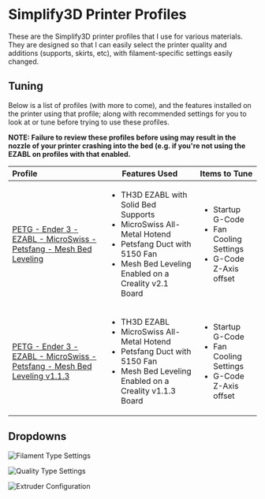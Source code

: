 # Simplify3D Printer Profiles

These are the Simplify3D printer profiles that I use for various materials. They are designed so that I can easily select the printer quality and additions (supports, skirts, etc), with filament-specific settings easily changed.

## Tuning

Below is a list of profiles (with more to come), and the features installed on the printer using that profile; along with recommended settings for you to look at or tune before trying to use these profiles.

**NOTE: Failure to review these profiles before using may result in the nozzle of your printer crashing into the bed (e.g. if you're not using the EZABL on profiles with that enabled.**

|Profile|Features Used|Items to Tune|
|:------|-------------|-------------|
|[PETG - Ender 3 - EZABL - MicroSwiss - Petsfang - Mesh Bed Leveling](https://raw.githubusercontent.com/hobbyistmaker/Simplify3D-Printer-Profiles/master/PETG%20-%20Ender%203%20-%20EZABL%20-%20MicroSwiss%20-%20Petsfang%20-%20Mesh%20Bed%20Leveling.fff)|<ul><li>TH3D EZABL with Solid Bed Supports</li><li>MicroSwiss All-Metal Hotend</li><li>Petsfang Duct with 5150 Fan</li><li>Mesh Bed Leveling Enabled on a Creality v2.1 Board</li></ul>|<ul><li>Startup G-Code</li><li>Fan Cooling Settings</li><li>G-Code Z-Axis offset</li></ul>|
[PETG - Ender 3 - EZABL - MicroSwiss - Petsfang - Mesh Bed Leveling v1.1.3](https://raw.githubusercontent.com/hobbyistmaker/Simplify3D-Printer-Profiles/master/PETG%20-%20Ender%203%20-%20EZABL%20-%20MicroSwiss%20-%20Petsfang%20-%20Mesh%20Bed%20Leveling%20v1.1.3.fff)|<ul><li>TH3D EZABL</li><li>MicroSwiss All-Metal Hotend</li><li>Petsfang Duct with 5150 Fan</li><li>Mesh Bed Leveling Enabled on a Creality v1.1.3 Board</li></ul>|<ul><li>Startup G-Code</li><li>Fan Cooling Settings</li><li>G-Code Z-Axis offset</li></ul>

## Dropdowns

![Filament Type Settings](https://github.com/hobbyistmaker/Simplify3D-Printer-Profiles/blob/master/media/Filament%20Type%20Settings.png "Filament Type Settings Dropdown")

![Quality Type Settings](https://github.com/hobbyistmaker/Simplify3D-Printer-Profiles/blob/master/media/Print%20Quality%20Settings.png "Print Quality Settings Dropdown")

![Extruder Configuration](https://github.com/hobbyistmaker/Simplify3D-Printer-Profiles/blob/master/media/Extruder%20Configuration.png "Extruder Configuration Dropdown")
